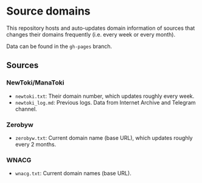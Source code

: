# Source domains

This repository hosts and auto-updates domain information of sources
that changes their domains frequently (i.e. every week or every month).

Data can be found in the `gh-pages` branch.

## Sources

### NewToki/ManaToki

- `newtoki.txt`: Their domain number, which updates roughly every week.
- `newtoki_log.md`: Previous logs. Data from Internet Archive and Telegram channel.

### Zerobyw

- `zerobyw.txt`: Current domain name (base URL), which updates roughly every 2 months.

### WNACG

- `wnacg.txt`: Current domain names (base URL).
